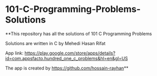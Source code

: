 # 101-C-Programming-Problems-Solutions

**This repository has all the solutions of 101 C Programming Problems

Solutions are written in C by Mehedi Hasan Rifat

App link: https://play.google.com/store/apps/details?id=com.appsfacto.hundred_one_c_problems&hl=en&gl=US

The app is created by https://github.com/hossain-rayhan**
